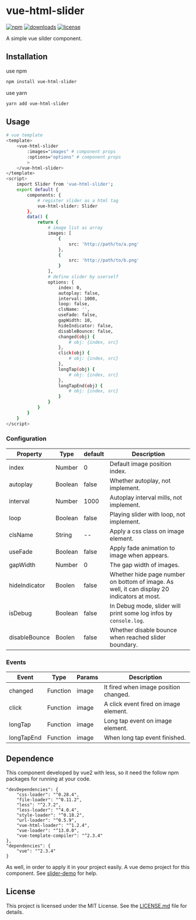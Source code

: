 # vue-html-slider

[![npm][npm]][npm-url] 
[![downloads][downloads]][downloads-url]
[![license][license]][license-url]

A simple vue silder component.

[npm]: https://img.shields.io/npm/v/vue-html-slider.svg
[npm-url]: https://www.npmjs.com/package/vue-html-slider
[downloads]: https://img.shields.io/npm/dm/vue-html-slider.svg
[downloads-url]: https://npmcharts.com/compare/vue-html-slider?minimal=true
[license]: https://img.shields.io/npm/l/vue-html-slider.svg
[license-url]:https://github.com/git-onepixel/vue-html-slider/blob/master/LICENSE

## Installation
use npm
``` bash
npm install vue-html-slider
```
use yarn
``` bash
yarn add vue-html-slider
```

## Usage
``` bash
# vue template
<template> 
    <vue-html-slider 
        :images="images" # component props
        :options="options" # component props
        >
    </vue-html-slider>
</template>
<script>
    import Slider from 'vue-html-slider';
    export default {
        components: {
            # register slider as a html tag
            vue-html-slider: Slider
        },
        data() {
            return {
                # image list as array
                images: [
                    {
                        src: 'http://path/to/a.png'
                    },
                    {
                        src: 'http://path/to/b.png'
                    }
                ],
                # define slider by userself 
                options: {
                    index: 0,
                    autoplay: false,
                    interval: 1000,
                    loop: false, 
                    clsName: '', 
                    useFade: false,
                    gapWidth: 10,
                    hideIndicator: false, 
                    disableBounce: false,
                    changed(obj) {
                        # obj: {index, src}
                    },
                    click(obj) {
                        # obj: {index, src}
                    },
                    longTap(obj) {
                        # obj: {index, src}
                    },
                    longTapEnd(obj) {
                        # obj: {index, src}
                    }
                }
            }
        }
    }
</script>

```
### Configuration
| Property | Type | default | Description | 
| ------ | ------ | ------ | ------ | 
| index | Number | 0 |  Default image position index. |
| autoplay | Boolean | false | Whether autoplay, not implement. |
| interval | Number | 1000 |  Autoplay interval mills, not implement. |
| loop | Boolean | false | Playing slider with loop, not implement. |
| clsName | String | -- | Apply a css class on image element. | 
| useFade | Boolean | false | Apply fade animation to image when appears. | 
| gapWidth | Number | 0 | The gap width of images. | 
| hideIndicator | Boolen | false | Whether hide page number on bottom of image. As well, it can display 20 indicators at most.| 
| isDebug | Boolean | false | In Debug mode, slider will print some log infos by `console.log`. |
| disableBounce | Boolen | false | Whether disable bounce when reached slider boundary. | 

### Events
| Event | Type | Params | Description | 
| ------ | ------ | ------ | ------ | 
| changed | Function | image |  It fired when image position changed. |
| click | Function | image | A click event fired on image element. |
| longTap | Function | image |  Long tap event on image element. |
| longTapEnd | Function | image | When long tap event finished. |

## Dependence
This component developed by vue2 with less, so it need the follow npm packages for running at your code.
```
"devDependencies": {
    "css-loader": "^0.28.4",
    "file-loader": "^0.11.2",
    "less": "^2.7.2",
    "less-loader": "^4.0.4",
    "style-loader": "^0.18.2",
    "url-loader": "^0.5.9",
    "vue-html-loader": "^1.2.4",
    "vue-loader": "^13.0.0",
    "vue-template-compiler": "^2.3.4"
},
"dependencies": {
    "vue": "^2.3.4"
}
```
As well, in order to apply it in your project easily. A vue demo project for this component. See [slider-demo](https://github.com/git-onepixel/slider-demo) for help.

## License
This project is licensed under the MIT License.
See the [LICENSE.md](https://github.com/git-onepixel/vue-html-slider/blob/master/LICENSE) file for details.